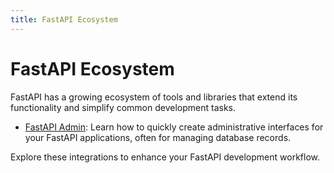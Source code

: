 ```yaml
---
title: FastAPI Ecosystem
---
```


# FastAPI Ecosystem

FastAPI has a growing ecosystem of tools and libraries that extend its functionality and simplify common development tasks.

- [FastAPI Admin](./fastapi-admin.md): Learn how to quickly create administrative interfaces for your FastAPI applications, often for managing database records.

Explore these integrations to enhance your FastAPI development workflow.
